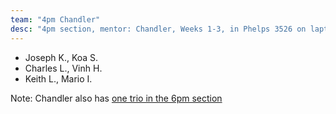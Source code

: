 ```yaml
---
team: "4pm Chandler"
desc: "4pm section, mentor: Chandler, Weeks 1-3, in Phelps 3526 on laptops"
---
```


* Joseph K., Koa S. 
* Charles L., Vinh H.
* Keith L., Mario I.

Note: Chandler also has [one trio in the 6pm section](6pm_Chandler)
